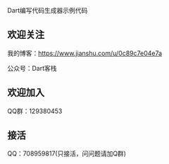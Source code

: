 Dart编写代码生成器示例代码

## 欢迎关注

我的博客：https://www.jianshu.com/u/0c89c7e04e7a

公众号：Dart客栈

## 欢迎加入

QQ群：129380453

## 接活

QQ：708959817(只接活，问问题请加Q群)
